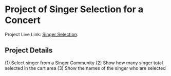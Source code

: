 # Project of Singer Selection for a Concert

Project Live Link:  [Singer Selection](https://github.com/facebook/create-react-app).

## Project Details

(1) Select singer from a Singer Community
(2) Show how many singer total selected in the cart area
(3) Show the names of the singer who are selected